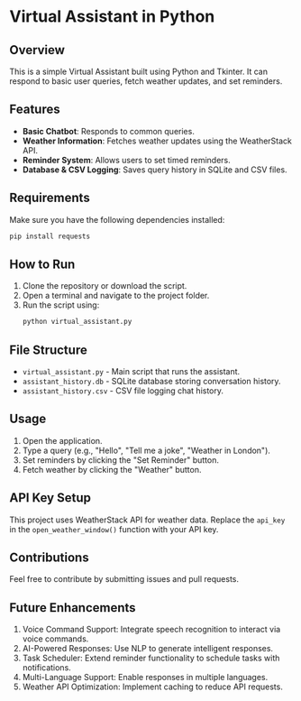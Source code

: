 # Virtual Assistant in Python

## Overview
This is a simple Virtual Assistant built using Python and Tkinter. It can respond to basic user queries, fetch weather updates, and set reminders.

## Features
- **Basic Chatbot**: Responds to common queries.
- **Weather Information**: Fetches weather updates using the WeatherStack API.
- **Reminder System**: Allows users to set timed reminders.
- **Database & CSV Logging**: Saves query history in SQLite and CSV files.

## Requirements
Make sure you have the following dependencies installed:

```sh
pip install requests
```

## How to Run
1. Clone the repository or download the script.
2. Open a terminal and navigate to the project folder.
3. Run the script using:
   ```sh
   python virtual_assistant.py
   ```

## File Structure
- `virtual_assistant.py` - Main script that runs the assistant.
- `assistant_history.db` - SQLite database storing conversation history.
- `assistant_history.csv` - CSV file logging chat history.

## Usage
1. Open the application.
2. Type a query (e.g., "Hello", "Tell me a joke", "Weather in London").
3. Set reminders by clicking the "Set Reminder" button.
4. Fetch weather by clicking the "Weather" button.

## API Key Setup
This project uses WeatherStack API for weather data. Replace the `api_key` in the `open_weather_window()` function with your API key.

## Contributions
Feel free to contribute by submitting issues and pull requests.

## Future Enhancements
1. Voice Command Support: Integrate speech recognition to interact via voice commands.
2. AI-Powered Responses: Use NLP to generate intelligent responses.
3. Task Scheduler: Extend reminder functionality to schedule tasks with notifications.
4. Multi-Language Support: Enable responses in multiple languages.
5. Weather API Optimization: Implement caching to reduce API requests.
